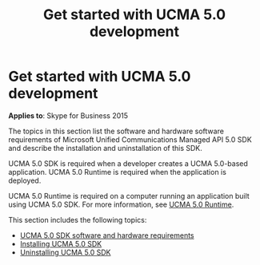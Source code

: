 ﻿---
title: Get started with UCMA 5.0 development
TOCTitle: Get started with development
ms:assetid: aa9d3dc8-a16a-4c1a-a1a4-c07c79730193
ms:mtpsurl: https://msdn.microsoft.com/library/Dn465959(v=office.16)
ms:contentKeyID: 65239781
ms.date: 07/27/2015
mtps_version: v=office.16
---

# Get started with UCMA 5.0 development

**Applies to**: Skype for Business 2015

The topics in this section list the software and hardware software requirements of Microsoft Unified Communications Managed API 5.0 SDK and describe the installation and uninstallation of this SDK.

UCMA 5.0 SDK is required when a developer creates a UCMA 5.0-based application. UCMA 5.0 Runtime is required when the application is deployed.

UCMA 5.0 Runtime is required on a computer running an application built using UCMA 5.0 SDK. For more information, see [UCMA 5.0 Runtime](ucma-5-0-runtime.md).

This section includes the following topics:

- [UCMA 5.0 SDK software and hardware requirements](ucma-5-0-sdk-software-and-hardware-requirements.md)
- [Installing UCMA 5.0 SDK](installing-ucma-5-0-sdk.md)
- [Uninstalling UCMA 5.0 SDK](uninstalling-ucma-5-0-sdk.md)

